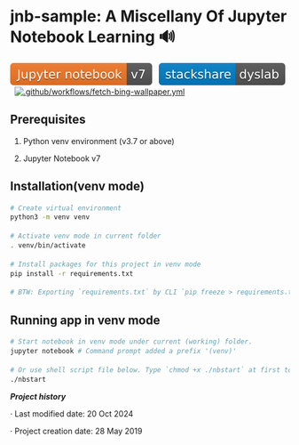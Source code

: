 # jnb-sample: A Miscellany Of Jupyter Notebook Learning 🔊

[![Jupyter notebook v7](./assets/jupyter-notebook-v7.svg)](https://jupyter.org/) &nbsp;&nbsp;[![My Stackshare](./assets/stackshare-dyslab.svg)](https://stackshare.io/dyslab) &nbsp;&nbsp;[![.github/workflows/fetch-bing-wallpaper.yml](https://github.com/dyslab/jnb-sample/actions/workflows/fetch-bing-wallpaper.yml/badge.svg)](https://github.com/dyslab/jnb-sample/actions/workflows/fetch-bing-wallpaper.yml)

## Prerequisites

1. Python venv environment (v3.7 or above)

2. Jupyter Notebook v7

## Installation(venv mode)

```bash
# Create virtual environment
python3 -m venv venv

# Activate venv mode in current folder
. venv/bin/activate

# Install packages for this project in venv mode
pip install -r requirements.txt

# BTW: Exporting `requirements.txt` by CLI `pip freeze > requirements.txt`
```

## Running app in venv mode

```bash
# Start notebook in venv mode under current (working) folder.
jupyter notebook # Command prompt added a prefix '(venv)'

# Or use shell script file below. Type `chmod +x ./nbstart` at first to make the file executable
./nbstart
```

***Project history***

· Last modified date: 20 Oct 2024

· Project creation date: 28 May 2019
